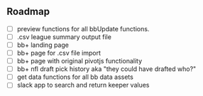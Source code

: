 ## Roadmap
- [ ] preview functions for all bbUpdate functions.
- [ ] .csv league summary output file
- [ ] bb+ landing page
- [ ] bb+ page for .csv file import
- [ ] bb+ page with original pivotjs functionality
- [ ] bb+ nfl draft pick history aka "they could have drafted who?"
- [ ] get data functions for all bb data assets
- [ ] slack app to search and return keeper values

